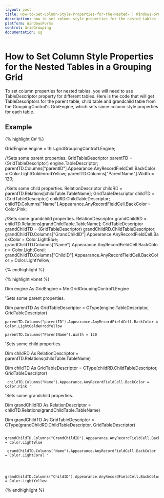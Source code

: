 ```yaml
---
layout: post
title: How-to-Set-Column-Style-Properties-for-the-Nested- | WindowsForms | Syncfusion
description: how to set column style properties for the nested tables in a grouping grid
platform: WindowsForms
control: GridGrouping
documentation: ug
---
```


# How to Set Column Style Properties for the Nested Tables in a Grouping Grid

To set column properties for nested tables, you will need to use TableDescriptor property for different tables. Here is the code that will get TableDescriptors for the parent table, child table and grandchild table from the GroupingControl's GridEngine, which sets some column style properties for each table.

## Example


{% highlight C# %}




GridEngine engine = this.gridGroupingControl1.Engine;

//Sets some parent properties.
    GridTableDescriptor parentTD = (GridTableDescriptor) engine.TableDescriptor;
    parentTD.Columns["parentID"].Appearance.AnyRecordFieldCell.BackColor = Color.LightGoldenrodYellow;
    parentTD.Columns["ParentName"].Width = 120;



//Sets some child properties.
    RelationDescriptor childRD = parentTD.Relations[childTable.TableName];
    GridTableDescriptor childTD = (GridTableDescriptor) childRD.ChildTableDescriptor;
    childTD.Columns["Name"].Appearance.AnyRecordFieldCell.BackColor = Color.Pink;

//Sets some grandchild properties.
    RelationDescriptor grandChildRD = childTD.Relations[grandChildTable.TableName];
    GridTableDescriptor grandChildTD = (GridTableDescriptor) grandChildRD.ChildTableDescriptor;
    grandChildTD.Columns["GrandChildID"].Appearance.AnyRecordFieldCell.BackColor = Color.LightBlue;
    grandChildTD.Columns["Name"].Appearance.AnyRecordFieldCell.BackColor = Color.LightCoral;
    grandChildTD.Columns["ChildID"].Appearance.AnyRecordFieldCell.BackColor = Color.LightYellow;

{% endhighlight %}

{% highlight vbnet %}




Dim engine As GridEngine = Me.GridGroupingControl1.Engine



'Sets some parent properties.

Dim parentTD As GridTableDescriptor = CType(engine.TableDescriptor, GridTableDescriptor)



    parentTD.Columns("parentID").Appearance.AnyRecordFieldCell.BackColor = Color.LightGoldenrodYellow  

    parentTD.Columns("ParentName").Width = 120 



'Sets some child properties.

 Dim childRD As RelationDescriptor = parentTD.Relations(childTable.TableName)



 Dim childTD As GridTableDescriptor = CType(childRD.ChildTableDescriptor, GridTableDescriptor)



     childTD.Columns("Name").Appearance.AnyRecordFieldCell.BackColor = Color.Pink '



'Sets some grandchild properties.

 Dim grandChildRD As RelationDescriptor = childTD.Relations(grandChildTable.TableName)



 Dim grandChildTD As GridTableDescriptor = CType(grandChildRD.ChildTableDescriptor, GridTableDescriptor)



     grandChildTD.Columns("GrandChildID").Appearance.AnyRecordFieldCell.BackColor = Color.LightBlue    

     grandChildTD.Columns("Name").Appearance.AnyRecordFieldCell.BackColor = Color.LightCoral '



     grandChildTD.Columns("ChildID").Appearance.AnyRecordFieldCell.BackColor = Color.LightYellow
{% endhighlight %}



